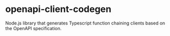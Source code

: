 # openapi-client-codegen

Node.js library that generates Typescript function chaining  clients based on the OpenAPI specification.

